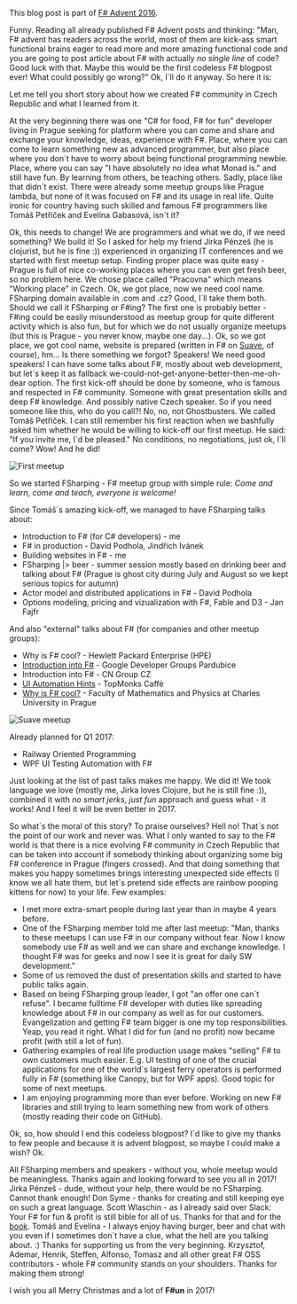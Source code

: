 ﻿This blog post is part of [F# Advent 2016](https://sergeytihon.wordpress.com/2016/10/23/f-advent-calendar-in-english-2016/).

Funny. Reading all already published F# Advent posts and thinking: "Man, F# advent has readers across the world, most of them are kick-ass smart functional brains eager to read more and more amazing functional code and you are going to post article about F# with actually *no single line* of code? Good luck with that. Maybe this would be the first codeless F# blogpost ever! What could possibly go wrong?" Ok, I\`ll do it anyway. So here it is:

[comment]:Perex

Let me tell you short story about how we created F# community in Czech Republic and what I learned from it.

At the very beginning there was one "C# for food, F# for fun" developer living in Prague seeking for platform where you can come and share and exchange your knowledge, ideas, experience with F#. Place, where you can come to learn something new as advanced programmer, but also place where you don\`t have to worry about being functional programming newbie. Place, where you can say "I have absolutely no idea what Monad is." and still have fun. By learning from others, be teaching others. Sadly, place like that didn\`t exist. There were already some meetup groups like Prague lambda, but none of it was focused on F# and its usage in real life. Quite ironic for country having such skilled and famous F# programmers like Tomáš Petříček and Evelína Gabasová, isn\`t it?

Ok, this needs to change! We are programmers and what we do, if we need something? We build it! So I asked for help my friend Jirka Pénzeš (he is clojurist, but he is fine :)) experienced in organizing IT conferences and we started with first meetup setup. Finding proper place was quite easy - Prague is full of nice co-working places where you can even get fresh beer, so no problem here. We chose place called "Pracovna" which means "Working place" in Czech. Ok, we got place, now we need cool name. FSharping domain available in .com and .cz? Good, I\`ll take them both. Should we call it FSharping or F#ing? The first one is probably better - F#ing could be easily misunderstood as meetup group for quite different activity which is also fun, but for which we do not usually organize meetups (but this is Prague - you never know, maybe one day...). Ok, so we got place, we got cool name, website is prepared (written in F# on [Suave](https://suave.io), of course), hm... Is there something we forgot? Speakers! We need good speakers! I can have some talks about F#, mostly about web development, but let\`s keep it as fallback we-could-not-get-anyone-better-then-me-oh-dear option. The first kick-off should be done by someone, who is famous and respected in F# community. Someone with great presentation skills and deep F# knowledge. And possibly native Czech speaker. So if you need someone like this, who do you call?! No, no, not Ghostbusters. We called Tomáš Petříček. I can still remember his first reaction when we bashfully asked him whether he would be willing to kick-off our first meetup. He said: "If you invite me, I\`d be pleased." No conditions, no negotiations, just ok, I\`ll come? Wow! And he did!


![First meetup](https://res.cloudinary.com/dzoukr/image/upload/c_scale,q_100,w_820/v1455722399/IMG_6841_li3oqb.jpg)


So we started FSharping - F# meetup group with simple rule: *Come and learn, come and teach, everyone is welcome!*

Since Tomáš\`s amazing kick-off, we managed to have FSharping talks about:

* Introduction to F# (for C# developers) - me
* F# in production - David Podhola, Jindřich Ivánek
* Building websites in F# - me
* FSharping |> beer - summer session mostly based on drinking beer and talking about F# (Prague is ghost city during July and August so we kept serious topics for autumn)
* Actor model and distributed applications in F# - David Podhola
* Options modeling, pricing and vizualization with F#, Fable and D3 - Jan Fajfr

And also "external" talks about F# (for companies and other meetup groups):

* Why is F# cool? - Hewlett Packard Enterprise (HPE)
* [Introduction into F#](http://https://www.facebook.com/events/1294865500541821/) - Google Developer Groups Pardubice
* Introduction into F# - CN Group CZ
* [UI Automation Hints](http://https://www.meetup.com/TopMonks-Caffe/events/235151244/) - TopMonks Caffè
* [Why is F# cool?](http://http://d3s.mff.cuni.cz/teaching/commercial_workshops/?popup=zs1617_cngroup#popup_zs1617_cngroup) - Faculty of Mathematics and Physics at Charles University in Prague


![Suave meetup](https://res.cloudinary.com/dzoukr/image/upload/c_scale,q_100,w_820/v1481610430/fsharping_suave.jpg)


Already planned for Q1 2017:

* Railway Oriented Programming
* WPF UI Testing Automation with F#

Just looking at the list of past talks makes me happy. We did it! We took language we love (mostly me, Jirka loves Clojure, but he is still fine :)), combined it with *no smart jerks, just fun* approach and guess what - it works! And I feel it will be even better in 2017.

So what\`s the moral of this story? To praise ourselves? Hell no! That\`s not the point of our work and never was. What I only wanted to say to the F# world is that there is a nice evolving F# community in Czech Republic that can be taken into account if somebody thinking about organizing some big F# conference in Prague (fingers crossed). And that doing something that makes you happy sometimes brings interesting unexpected side effects (I know we all hate them, but let\`s pretend side effects are rainbow pooping kittens for now) to your life. Few examples:

* I met more extra-smart people during last year than in maybe 4 years before.
* One of the FSharping member told me after last meetup: "Man, thanks to these meetups I can use F# in our company without fear. Now I know somebody use F# as well and we can share and exchange knowledge. I thought F# was for geeks and now I see it is great for daily SW development."
* Some of us removed the dust of presentation skills and started to have public talks again.
* Based on being FSharping group leader, I got "an offer one can\`t refuse". I became fulltime F# developer with duties like spreading knowledge about F# in our company as well as for our customers. Evangelization and getting F# team bigger is one my top responsibilities. Yeap, you read it right. What I did for fun (and no profit) now became profit (with still a lot of fun).
* Gathering examples of real life production usage makes "selling" F# to own customers much easier. E.g. UI testing of one of the crucial applications for  one of the world\`s largest ferry operators is performed fully in F# (something like Canopy, but for WPF apps). Good topic for some of next meetups.
* I am enjoying programming more than ever before. Working on new F# libraries and still trying to learn something new from work of others (mostly reading their code on GitHub).

Ok, so, how should I end this codeless blogpost? I\`d like to give my thanks to few people and because it is advent blogpost, so maybe I could make a wish? Ok.

All FSharping members and speakers - without you, whole meetup would be meaningless. Thanks again and looking forward to see you all in 2017!
Jirka Pénzeš - dude, without your help, there would be no FSharping. Cannot thank enough!
Don Syme - thanks for creating and still keeping eye on such a great language.
Scott Wlaschin - as I already said over Slack: Your F# for fun & profit is still bible for all of us. Thanks for that and for the [book](https://https://www.gitbook.com/book/swlaschin/fsharpforfunandprofit/details).
Tomáš and Evelína - I always enjoy having burger, beer and chat with you even if I sometimes don\`t have a clue, what the hell are you talking about. :) Thanks for supporting us from the very beginning.
Krzysztof, Ademar, Henrik, Steffen, Alfonso, Tomasz and all other great F# OSS contributors - whole F# community stands on your shoulders. Thanks for making them strong!

I wish you all Merry Christmas and a lot of **F#un** in 2017!